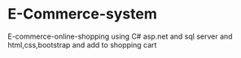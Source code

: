 # E-Commerce-system
E-commerce-online-shopping using C# asp.net and sql server and html,css,bootstrap and add to shopping cart

